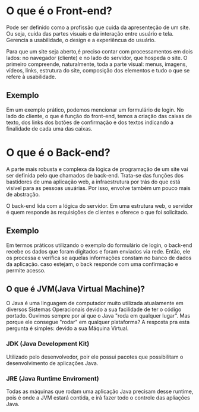 # O que é o Front-end?

Pode ser definido como a profissão que cuida da apresenteção de um site. Ou seja, cuida das partes visuais e da interação entre usuário e tela. Gerencia a usabilidade, o design e a experiêncua do usuário.

Para que um site seja aberto,é preciso contar com processamentos em dois lados: no navegador (cliente) e no lado do servidor, que hospeda o site.
O primeiro compreende, naturalmente, toda a parte visual: menus, imagens, vídeos, links, estrutura do site, composição dos elementos e tudo o que se refere à usabilidade.

## Exemplo

Em um exemplo prático, podemos mencionar um formulário de login. No lado do cliente, o que é função do front-end, temos a criação das caixas de texto, dos links dos botões de confirmação e dos textos indicando a finalidade de cada uma das caixas. 

# O que é o Back-end?

A parte mais robusta e complexa da lógica de programação de um site vai ser definida pelo que chamados de back-end. Trata-se das funções dos bastidores de uma aplicação web, a infraestrutura por trás do que está visível para as pessoas usuárias. Por isso, envolve também um pouco mais de abstração.

O back-end lida com a lógica do servidor. Em uma estrutura web, o servidor é quem responde às requisições de clientes e oferece o que foi solicitado.

## Exemplo

Em termos práticos utilizando o exemplo do formulário de login, o back-end recebe os dados que foram digitados e foram enviados via rede. Então, ele os processa e verifica se aquelas informações constam no banco de dados da aplicação. caso estejam, o back responde com uma confirmação e permite acesso.  

## O que é JVM(Java Virtual Machine)?

O Java é uma linguagem de computador muito utilizada atualamente em diversos Sistemas Operacionais devido a sua facilidade de ter o código portado. Ouvimos sempre por aí que o Java "roda em qualquer lugar". Mas porque ele consegue "rodar" em qualquer plataforma? A resposta pra esta pergunta é simples: devido a sua Máquina Virtual.

### JDK (Java Development Kit)
Utilizado pelo desenvolvedor, poir ele possui pacotes que possibilitam o desenvolvimento de aplicações Java.

### JRE (Java Runtime Enviroment)
Todas as máquinas que rodam uma aplicação Java precisam desse runtime, pois é onde a JVM estará contida, e irá fazer todo o controle das apliações Java.

